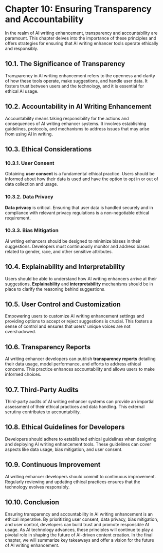 Chapter 10: Ensuring Transparency and Accountability
====================================================

In the realm of AI writing enhancement, transparency and accountability are paramount. This chapter delves into the importance of these principles and offers strategies for ensuring that AI writing enhancer tools operate ethically and responsibly.

10.1. The Significance of Transparency
--------------------------------------

Transparency in AI writing enhancement refers to the openness and clarity of how these tools operate, make suggestions, and handle user data. It fosters trust between users and the technology, and it is essential for ethical AI usage.

10.2. Accountability in AI Writing Enhancement
----------------------------------------------

Accountability means taking responsibility for the actions and consequences of AI writing enhancer systems. It involves establishing guidelines, protocols, and mechanisms to address issues that may arise from using AI in writing.

10.3. Ethical Considerations
----------------------------

### 10.3.1. User Consent

Obtaining **user consent** is a fundamental ethical practice. Users should be informed about how their data is used and have the option to opt in or out of data collection and usage.

### 10.3.2. Data Privacy

**Data privacy** is critical. Ensuring that user data is handled securely and in compliance with relevant privacy regulations is a non-negotiable ethical requirement.

### 10.3.3. Bias Mitigation

AI writing enhancers should be designed to minimize biases in their suggestions. Developers must continuously monitor and address biases related to gender, race, and other sensitive attributes.

10.4. Explainability and Interpretability
-----------------------------------------

Users should be able to understand how AI writing enhancers arrive at their suggestions. **Explainability** and **interpretability** mechanisms should be in place to clarify the reasoning behind suggestions.

10.5. User Control and Customization
------------------------------------

Empowering users to customize AI writing enhancement settings and providing options to accept or reject suggestions is crucial. This fosters a sense of control and ensures that users' unique voices are not overshadowed.

10.6. Transparency Reports
--------------------------

AI writing enhancer developers can publish **transparency reports** detailing their data usage, model performance, and efforts to address ethical concerns. This practice enhances accountability and allows users to make informed choices.

10.7. Third-Party Audits
------------------------

Third-party audits of AI writing enhancer systems can provide an impartial assessment of their ethical practices and data handling. This external scrutiny contributes to accountability.

10.8. Ethical Guidelines for Developers
---------------------------------------

Developers should adhere to established ethical guidelines when designing and deploying AI writing enhancement tools. These guidelines can cover aspects like data usage, bias mitigation, and user consent.

10.9. Continuous Improvement
----------------------------

AI writing enhancer developers should commit to continuous improvement. Regularly reviewing and updating ethical practices ensures that the technology evolves responsibly.

10.10. Conclusion
-----------------

Ensuring transparency and accountability in AI writing enhancement is an ethical imperative. By prioritizing user consent, data privacy, bias mitigation, and user control, developers can build trust and promote responsible AI usage. As AI technology advances, these principles will continue to play a pivotal role in shaping the future of AI-driven content creation. In the final chapter, we will summarize key takeaways and offer a vision for the future of AI writing enhancement.
